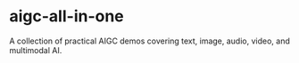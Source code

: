 # aigc-all-in-one
A collection of practical AIGC demos covering text, image, audio, video, and multimodal AI.
